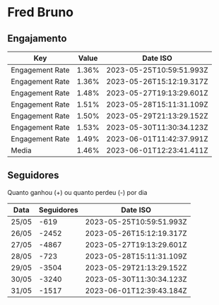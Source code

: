 # Fred Bruno

## Engajamento

| Key             | Value | Date ISO                 |
| --------------- | ----- | ------------------------ |
| Engagement Rate | 1.36% | 2023-05-25T10:59:51.993Z |
| Engagement Rate | 1.36% | 2023-05-26T15:12:19.317Z |
| Engagement Rate | 1.48% | 2023-05-27T19:13:29.601Z |
| Engagement Rate | 1.51% | 2023-05-28T15:11:31.109Z |
| Engagement Rate | 1.50% | 2023-05-29T21:13:29.152Z |
| Engagement Rate | 1.53% | 2023-05-30T11:30:34.123Z |
| Engagement Rate | 1.49% | 2023-06-01T11:42:37.991Z |
| Media           | 1.46% | 2023-06-01T12:23:41.411Z |

## Seguidores

Quanto ganhou (+) ou quanto perdeu (-) por dia

| Data  | Seguidores | Date ISO                 |
| ----- | ---------- | ------------------------ |
| 25/05 | -619       | 2023-05-25T10:59:51.993Z |
| 26/05 | -2452      | 2023-05-26T15:12:19.317Z |
| 27/05 | -4867      | 2023-05-27T19:13:29.601Z |
| 28/05 | -723       | 2023-05-28T15:11:31.109Z |
| 29/05 | -3504      | 2023-05-29T21:13:29.152Z |
| 30/05 | -3240      | 2023-05-30T11:30:34.123Z |
| 31/05 | -1517       | 2023-06-01T12:39:43.184Z |